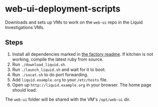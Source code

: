 # web-ui-deployment-scripts

Downloads and sets up VMs to work on the `web-ui` repo in the Liquid Investigations VMs.

## Steps

1. Install all dependencies marked in [the factory readme](https://github.com/liquidinvestigations/factory). If kitchen is not working, compile the latest ruby from source.
2. Run `./download_liquid.sh`.
3. Run `./launch_liquid.sh` and wait for it to boot.
4. Run `./socat.sh` to do port forwarding.
5. Add `liquid.example.org` to your `/etc/hosts` file.
6. Open up `http://liquid.example.org` in your browser. The home page should load.

The `web-ui` folder will be shared with the VM's `/opt/web-ui` dir.
